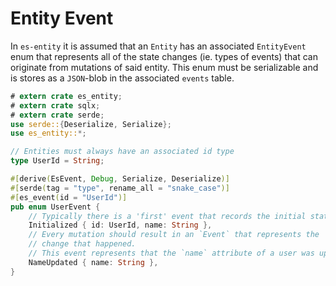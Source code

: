 # Entity Event

In `es-entity` it is assumed that an `Entity` has an associated `EntityEvent` enum that represents all of the state changes (ie. types of events) that can originate from mutations of said entity.
This enum must be serializable and is stores as a `JSON`-blob in the associated `events` table.

```rust
# extern crate es_entity;
# extern crate sqlx;
# extern crate serde;
use serde::{Deserialize, Serialize};
use es_entity::*;

// Entities must always have an associated id type
type UserId = String;

#[derive(EsEvent, Debug, Serialize, Deserialize)]
#[serde(tag = "type", rename_all = "snake_case")]
#[es_event(id = "UserId")]
pub enum UserEvent {
    // Typically there is a 'first' event that records the initial state of an `Entity`.
    Initialized { id: UserId, name: String },
    // Every mutation should result in an `Event` that represents the 
    // change that happened.
    // This event represents that the `name` attribute of a user was updated.
    NameUpdated { name: String },
}
```
